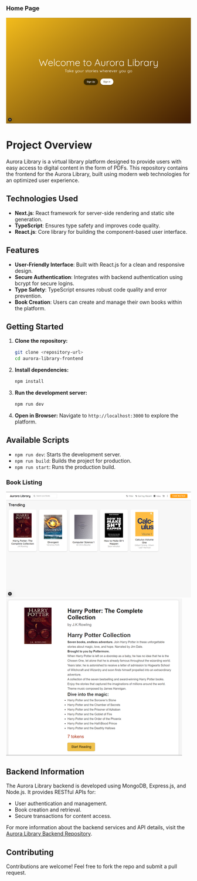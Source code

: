### Home Page
![Home Page](public/home.png)

# Project Overview 

Aurora Library is a virtual library platform designed to provide users with easy access to digital content in the form of PDFs. This repository contains the frontend for the Aurora Library, built using modern web technologies for an optimized user experience.

## Technologies Used

- **Next.js**: React framework for server-side rendering and static site generation.
- **TypeScript**: Ensures type safety and improves code quality.
- **React.js**: Core library for building the component-based user interface.

## Features

- **User-Friendly Interface**: Built with React.js for a clean and responsive design.
- **Secure Authentication**: Integrates with backend authentication using bcrypt for secure logins.
- **Type Safety**: TypeScript ensures robust code quality and error prevention.
- **Book Creation**: Users can create and manage their own books within the platform. 


## Getting Started

1. **Clone the repository:**
   ```bash
   git clone <repository-url>
   cd aurora-library-frontend
   ```
2. **Install dependencies:**
   ```bash
   npm install
   ```
3. **Run the development server:**
   ```bash
   npm run dev
   ```
4. **Open in Browser:**
   Navigate to `http://localhost:3000` to explore the platform.

## Available Scripts

- `npm run dev`: Starts the development server.
- `npm run build`: Builds the project for production.
- `npm run start`: Runs the production build.




### Book Listing
![Book Listing](public/books.png)
![Book Description](public/description.png)



## Backend Information

The Aurora Library backend is developed using MongoDB, Express.js, and Node.js. It provides RESTful APIs for:
- User authentication and management.
- Book creation and retrieval.
- Secure transactions for content access.

For more information about the backend services and API details, visit the [Aurora Library Backend Repository](<https://github.com/prabhgunbhatia/Aurora-Library-Backend>).


## Contributing

Contributions are welcome! Feel free to fork the repo and submit a pull request.


